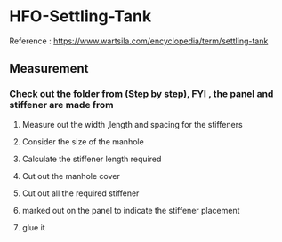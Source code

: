# HFO-Settling-Tank
Reference : https://www.wartsila.com/encyclopedia/term/settling-tank
## Measurement
### Check out the folder from (Step by step), FYI , the panel and stiffener are made from 
1. Measure out the width ,length and spacing for the stiffeners


2. Consider the size of the manhole
  
3. Calculate the stiffener length required
  
4. Cut out the manhole cover
5. Cut out all the required stiffener
6. marked out on the panel to indicate the stiffener placement
7. glue it
